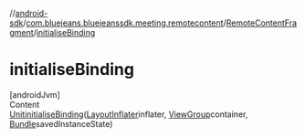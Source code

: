 //[android-sdk](../../../index.md)/[com.bluejeans.bluejeanssdk.meeting.remotecontent](../index.md)/[RemoteContentFragment](index.md)/[initialiseBinding](initialise-binding.md)



# initialiseBinding  
[androidJvm]  
Content  
[Unit](https://kotlinlang.org/api/latest/jvm/stdlib/kotlin/-unit/index.html)[initialiseBinding](initialise-binding.md)([LayoutInflater](https://developer.android.com/reference/kotlin/android/view/LayoutInflater.html)inflater, [ViewGroup](https://developer.android.com/reference/kotlin/android/view/ViewGroup.html)container, [Bundle](https://developer.android.com/reference/kotlin/android/os/Bundle.html)savedInstanceState)  
  



